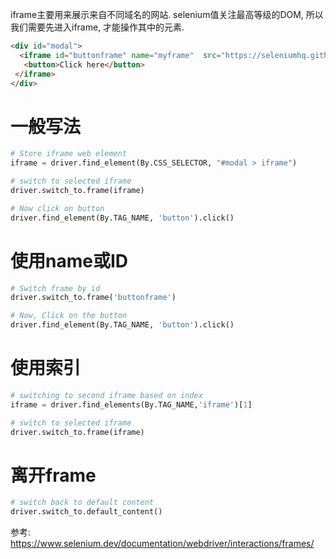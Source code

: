 iframe主要用来展示来自不同域名的网站. selenium值关注最高等级的DOM, 所以我们需要先进入iframe, 才能操作其中的元素.

```html
<div id="modal">
  <iframe id="buttonframe" name="myframe"  src="https://seleniumhq.github.io">
   <button>Click here</button>
 </iframe>
</div>
```



# 一般写法

```python
# Store iframe web element
iframe = driver.find_element(By.CSS_SELECTOR, "#modal > iframe")

# switch to selected iframe
driver.switch_to.frame(iframe)

# Now click on button
driver.find_element(By.TAG_NAME, 'button').click()
```


# 使用name或ID
```python
# Switch frame by id
driver.switch_to.frame('buttonframe')

# Now, Click on the button
driver.find_element(By.TAG_NAME, 'button').click()
```


# 使用索引

```python
# switching to second iframe based on index
iframe = driver.find_elements(By.TAG_NAME,'iframe')[1]

# switch to selected iframe
driver.switch_to.frame(iframe)
```



# 离开frame
```python
# switch back to default content
driver.switch_to.default_content()  
```







参考:
https://www.selenium.dev/documentation/webdriver/interactions/frames/